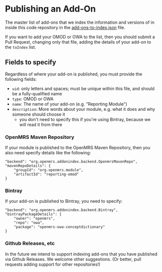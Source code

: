 # Publishing an Add-On

The master list of add-ons that we index the information and versions of in inside this code repository in the
[add-ons-to-index.json](src/main/resources/add-ons-to-index.json) file.

If you want to add your OMOD or OWA to the list, then you should submit a Pull Request, changing only that file, adding 
the details of your add-on to the `toIndex` list.

## Fields to specify

Regardless of where your add-on is published, you must provide the following fields:
  
* `uid`: only letters and spaces; must be unique within this file, and should be a fully-qualified name
* `type`: OMOD or OWA
* `name`: The name of your add-on (e.g. "Reporting Module")
* `description`: More words about your module, e.g. what it does and why someone should choose it
  * you don't need to specify this if you're using Bintray, because we will read it from there

### OpenMRS Maven Repository

If your module is published to the OpenMRS Maven Repository, then you also need specify details like the following:
    
    "backend": "org.openmrs.addonindex.backend.OpenmrsMavenRepo",
    "mavenRepoDetails": {
	    "groupId": "org.openmrs.module",
	    "artifactId": "reporting-omod"
	}
	
### Bintray
 
If your add-on is published to Bintray, you need to specify:

	"backend": "org.openmrs.addonindex.backend.Bintray",
	"bintrayPackageDetails": {
		"owner": "openmrs",
		"repo": "owa",
		"package": "openmrs-owa-conceptdictionary"
	}
 
### Github Releases, etc

In the future we intend to support indexing add-ons that you have published via Github Releases. We welcome other 
suggestions. (Or better, pull requests adding support for other repositories!)